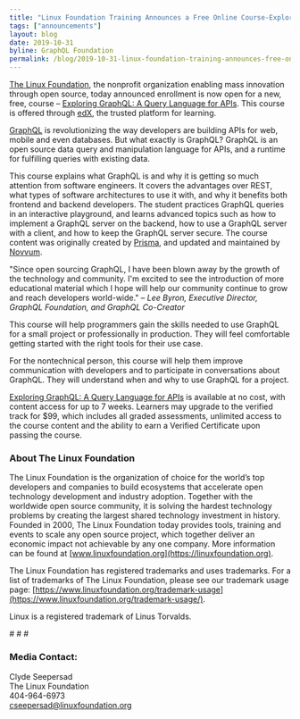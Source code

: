 ```yaml
---
title: "Linux Foundation Training Announces a Free Online Course-Exploring GraphQL: A Query Language for APIs"
tags: ["announcements"]
layout: blog
date: 2019-10-31
byline: GraphQL Foundation
permalink: /blog/2019-10-31-linux-foundation-training-announces-free-online-course-exploring-graphql
---
```


[The Linux Foundation](http://www.linuxfoundation.org/), the nonprofit organization enabling mass innovation through open source, today announced enrollment is now open for a new, free, course – [Exploring GraphQL: A Query Language for APIs](https://www.edx.org/course/introduction-to-graphql). This course is offered through [edX](https://www.edx.org/), the trusted platform for learning.

[GraphQL](https://graphql.org) is revolutionizing the way developers are building APIs for web, mobile and even databases. But what exactly is GraphQL? GraphQL is an open source data query and manipulation language for APIs, and a runtime for fulfilling queries with existing data.

This course explains what GraphQL is and why it is getting so much attention from software engineers. It covers the advantages over REST, what types of software architectures to use it with, and why it benefits both frontend and backend developers. The student practices GraphQL queries in an interactive playground, and learns advanced topics such as how to implement a GraphQL server on the backend, how to use a GraphQL server with a client, and how to keep the GraphQL server secure. The course content was originally created by [Prisma](https://prisma.io), and updated and maintained by [Novvum](https://novvum.io).

"Since open sourcing GraphQL, I have been blown away by the growth of the technology and community. I'm excited to see the introduction of more educational material which I hope will help our community continue to grow and reach developers world-wide." – _Lee Byron, Executive Director, GraphQL Foundation, and GraphQL Co-Creator_

This course will help programmers gain the skills needed to use GraphQL for a small project or professionally in production. They will feel comfortable getting started with the right tools for their use case.

For the nontechnical person, this course will help them improve communication with developers and to participate in conversations about GraphQL. They will understand when and why to use GraphQL for a project.

[Exploring GraphQL: A Query Language for APIs](https://www.edx.org/course/introduction-to-graphql) is available at no cost, with content access for up to 7 weeks. Learners may upgrade to the verified track for $99, which includes all graded assessments, unlimited access to the course content and the ability to earn a Verified Certificate upon passing the course.

### About The Linux Foundation

The Linux Foundation is the organization of choice for the world’s top developers and companies to build ecosystems that accelerate open technology development and industry adoption. Together with the worldwide open source community, it is solving the hardest technology problems by creating the largest shared technology investment in history. Founded in 2000, The Linux Foundation today provides tools, training and events to scale any open source project, which together deliver an economic impact not achievable by any one company. More information can be found at [www.linuxfoundation.org](https://linuxfoundation.org).

The Linux Foundation has registered trademarks and uses trademarks. For a list of trademarks of The Linux Foundation, please see our trademark usage page: [https://www.linuxfoundation.org/trademark-usage](https://www.linuxfoundation.org/trademark-usage/).

Linux is a registered trademark of Linus Torvalds.

\# \# \#

### Media Contact:

Clyde Seepersad  
The Linux Foundation  
404-964-6973  
cseepersad@linuxfoundation.org
